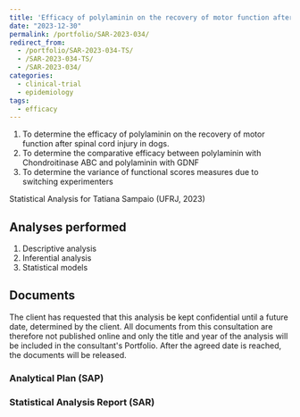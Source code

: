 ```yaml
---
title: 'Efficacy of polylaminin on the recovery of motor function after spinal cord injury: non-clinical trial'
date: "2023-12-30"
permalink: /portfolio/SAR-2023-034/
redirect_from:
  - /portfolio/SAR-2023-034-TS/
  - /SAR-2023-034-TS/
  - /SAR-2023-034/
categories:
  - clinical-trial
  - epidemiology
tags:
  - efficacy
---
```


1. To determine the efficacy of polylaminin on the recovery of motor function after spinal cord injury in dogs.
1. To determine the comparative efficacy between polylaminin with Chondroitinase ABC and polylaminin with GDNF
1. To determine the variance of functional scores measures due to switching experimenters

Statistical Analysis for Tatiana Sampaio (UFRJ, 2023)
<!-- Technical Report for Tatiana Sampaio (UFRJ, 2023) -->

## Analyses performed

1. Descriptive analysis
1. Inferential analysis
1. Statistical models

## Documents

The client has requested that this analysis be kept confidential until a future date, determined by the client.
All documents from this consultation are therefore not published online and only the title and year of the analysis will be included in the consultant's Portfolio.
After the agreed date is reached, the documents will be released.

<!-- The client has requested that this analysis be kept confidential. -->
<!-- All documents from this consultation are therefore not published online and only the title and year of the analysis will be included in the consultant's Portfolio. -->

### Analytical Plan (SAP)

<!-- - [PDF][sap] -->

### Statistical Analysis Report (SAR)

<!-- - [PDF][sar] -->

<!-- ## Associated analyses -->

<!-- This analysis is part of a larger project and is supported by other analyses, linked below. -->

<!-- **[assoc_title]** -->

<!-- <[assoc_link]> -->

<!-- --- -->

[sap]: /files/SAP-2023-034-TS-v02.pdf
[sar]: /files/SAR-2023-034-TS-v01.pdf
